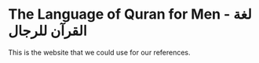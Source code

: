 # The Language of Quran for Men - لغة القرآن للرجال
This is the website that we could use for our references.
